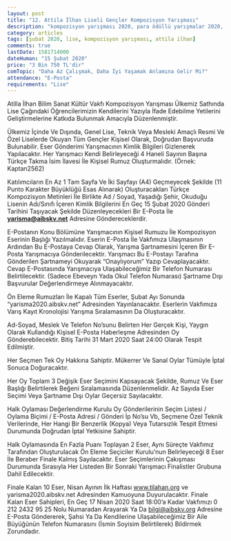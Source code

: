 ```yaml
---
layout: post
title: "12. Attila İlhan Liseli Gençler Kompozisyon Yarışması"
description: "kompozisyon yarışması 2020, para ödüllü yarışmalar 2020, Attila İlhan Bilim Sanat Kültür Vakfı"
category: articles
tags: [şubat 2020, lise, kompozisyon yarışması, attila ilhan]
comments: true
lastDate: 1581714000
dateHuman: "15 Şubat 2020"
price: "3 Bin 750 TL'dir"
comTopic: "Daha Az Çalışmak, Daha İyi Yaşamak Anlamına Gelir Mi?"
attendance: "E-Posta"
requirements: "Lise"
---
```


Atilla İlhan Bilim Sanat Kültür Vakfı Kompozisyon Yarışması Ülkemiz Sathında Lise Çağındaki Öğrencilerimizin Kendilerini Yazıyla İfade Edebilme Yetilerini Geliştirmelerine Katkıda Bulunmak Amacıyla Düzenlenmiştir.

Ülkemiz İçinde Ve Dışında, Genel Lise, Teknik Veya Mesleki Amaçlı Resmi Ve Özel Liselerde Okuyan Tüm Gençler Kişisel Olarak, Doğrudan Başvuruda Bulunabilir.
Eser Gönderimi Yarışmacının Kimlik Bilgileri Gizlenerek Yapılacaktır. Her Yarışmacı Kendi Belirleyeceği 4 Haneli Sayının Başına Türkçe Takma İsim İlavesi İle Kişisel Rumuz Oluşturmalıdır. (Örnek: Kaptan2562)

Katılımcıların En Az 1 Tam Sayfa Ve İki Sayfayı (A4) Geçmeyecek Şekilde (11 Punto Karakter Büyüklüğü Esas Alınarak) Oluşturacakları Türkçe Kompozisyon Metinleri İle Birlikte Ad / Soyad, Yaşadığı Şehir, Okuduğu Lisenin Adı/Sınıfı İçeren Kimlik Bilgilerini En Geç 15 Şubat 2020 Gönderi Tarihini Taşıyacak Şekilde Düzenleyecekleri Bir E-Posta İle **yarisma@aibskv.net** Adresine Göndereceklerdir.

E-Postanın Konu Bölümüne Yarışmacının Kişisel Rumuzu İle Kompozisyon Eserinin Başlığı Yazılmalıdır. Eserin E-Posta İle Vakfımıza Ulaşmasının Ardından Bu E-Postaya Cevap Olarak, Yarışma Şartnamesini İçeren Bir E-Posta Yarışmacıya Gönderilecektir. Yarışmacı Bu E-Postayı Tarafına Gönderilen Şartnameyi Okuyarak “Onaylıyorum” Yazıp Cevaplayacaktır. Cevap E-Postasında Yarışmacıya Ulaşabileceğimiz Bir Telefon Numarası Belirtilecektir. (Sadece Ebeveyn Yada Okul Telefon Numarası) Şartname Dışı Başvurular Değerlendirmeye Alınmayacaktır.

Ön Eleme
Rumuzları İle Kapalı Tüm Eserler, Şubat Ayı Sonunda “yarisma2020.aibskv.net” Adresinden Yayınlanacaktır. Eserlerin Vakfımıza Varış Kayıt Kronolojisi Yarışma Sıralamasının Da Oluşturacaktır.

Ad-Soyad, Meslek Ve Telefon No’sunu Belirten Her Gerçek Kişi, Yaygın Olarak Kullandığı Kişisel E-Posta Haberleşme Adresinden Oy Gönderebilecektir. Bitiş Tarihi 31 Mart 2020 Saat 24:00 Olarak Tespit Edilmiştir.

Her Seçmen Tek Oy Hakkına Sahiptir. Mükerrer Ve Sanal Oylar Tümüyle İptal Sonuca Doğuracaktır.

Her Oy Toplam 3 Değişik Eser Seçimini Kapsayacak Şekilde, Rumuz Ve Eser Başlığı Belirtilerek Beğeni Sıralamasında Düzenlenmelidir. Az Sayıda Eser Seçimi Veya Şartname Dışı Oylar Geçersiz Sayılacaktır.

Halk Oylaması Değerlendirme Kurulu Oy Gönderilerinin Seçim Listesi / Oylama Biçimi / E-Posta Adresi / Gönderi İp No’su Vb, Seçmene Özel Teknik Verilerinde, Her Hangi Bir Benzerlik (Kopya) Veya Tutarsızlık Tespit Etmesi Durumunda Doğrudan İptal Yetkisine Sahiptir.

Halk Oylamasında En Fazla Puanı Toplayan 2 Eser, Aynı Süreçte Vakfımız Tarafından Oluşturulacak Ön Eleme Seçiciler Kurulu’nun Belirleyeceği 8 Eser İle Beraber Finale Kalmış Sayılacaktır. Eser Seçimlerinin Çakışması Durumunda Sırasıyla Her Listeden Bir Sonraki Yarışmacı Finalistler Grubuna Dahil Edilecektir.

Finale Kalan 10 Eser, Nisan Ayının İlk Haftası www.tilahan.org ve yarisma2020.aibskv.net Adresinden Kamuoyuna Duyurulacaktır. Finale Kalan Eser Sahipleri, En Geç 17 Nisan 2020 Saat 18:00’a Kadar Vakfımızı 0 212 2432 95 25 Nolu Numaradan Arayarak Ya Da bilgi@aibskv.org Adresine E-Posta Göndererek, Şahsi Ya Da Kendilerine Ulaşabileceğimiz Bir Aile Büyüğünün Telefon Numarasını (İsmin Soyisim Belirtilerek) Bildirmek Zorundadır.